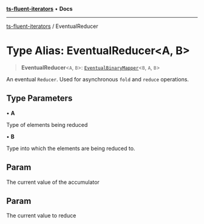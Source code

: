 [**ts-fluent-iterators**](../README.md) • **Docs**

---

[ts-fluent-iterators](../README.md) / EventualReducer

# Type Alias: EventualReducer\<A, B\>

> **EventualReducer**\<`A`, `B`\>: [`EventualBinaryMapper`](EventualBinaryMapper.md)\<`B`, `A`, `B`\>

An eventual `Reducer`. Used for asynchronous `fold` and `reduce` operations.

## Type Parameters

• **A**

Type of elements being reduced

• **B**

Type into which the elements are being reduced to.

## Param

The current value of the accumulator

## Param

The current value to reduce
